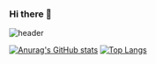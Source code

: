 ### Hi there 👋

<!--
**donghun-K/donghun-K** is a ✨ _special_ ✨ repository because its `README.md` (this file) appears on your GitHub profile.

Here are some ideas to get you started:

- 🔭 I’m currently working on ...
- 🌱 I’m currently learning ...
- 👯 I’m looking to collaborate on ...
- 🤔 I’m looking for help with ...
- 💬 Ask me about ...
- 📫 How to reach me: ...
- 😄 Pronouns: ...
- ⚡ Fun fact: ...
-->
![header](https://capsule-render.vercel.app/api?text=Hello%20Happy%20World!&fontColor=FFFFFF&type=waving&color=222222&height=300&fontSize=50&fontAlign=70&fontAlignY=40)


[![Anurag's GitHub stats](https://github-readme-stats.vercel.app/api?username=donghun-K)](https://github.com/donghun-K/github-readme-stats&theme=radical)
[![Top Langs](https://github-readme-stats.vercel.app/api/top-langs/?username=donghun-K&langs_count=8)](https://github.com/donghun-K/github-readme-stats)



